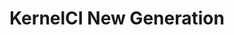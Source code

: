 ---
categories:
- bkk19
description: '> KernelCI generates daily an average of two thousand Linux Kernel builds,
  submitted to several labs across planet to mainly check if system booting works
  correctly. Therefore tons of data are created and displayed on a frontend interface
  for further use. Current KernelCI requires significant technical effort changing
  visualizations, including builds and jobs listings. The KernelCI New Generation
  seeks to apply state-of-the-art data collection and data visualization tools as
  an alternative frontend to KernelCI. Our focus is on an instance of ElasticSearch,
  Logstash, and Kibana collecting and displaying live KernelCI data. All the tooling
  used to this project will be available.'
future_image:
  featured: 'true'
  path: /assets/images/featured-images/bkk19/BKK19-219.png
session_attendee_num: '7'
session_id: BKK19-219
session_room: 'Keynote Room (World Ballroom BC) '
session_slot:
  end_time: '2019-04-02 12:55:00'
  start_time: '2019-04-02 12:30:00'
session_speakers:
- speaker_bio: '> Software Engineer at Linaro, having several years in web world in
    Java, Python and PHP. Involved in open source development since 2014. Worked at
    NIST as software security researcher, specifically in static code analysis'
  speaker_company: Linaro
  speaker_image: /assets/images/speakers/bkk19/charles-daniel-de-oliveira.jpg
  speaker_location: ''
  speaker_name: Charles Daniel De Oliveira
  speaker_position: Software Engineer
  speaker_username: charles.oliveira
session_track: Testing
tag: session
tags:
- Big Data
- Linux Kernel
- Testing
title: KernelCI New Generation
---